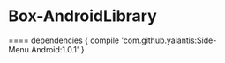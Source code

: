 # Box-AndroidLibrary
====
dependencies {
	    compile 'com.github.yalantis:Side-Menu.Android:1.0.1'
}
